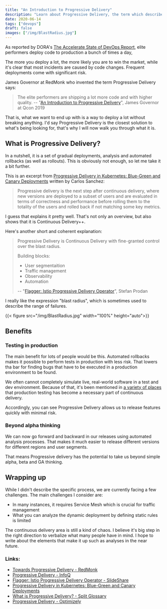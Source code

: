 ```yaml
---
title: "An Introduction to Progressive Delivery"
description: "Learn about Progressive Delivery, the term which describes the way to improve deliveries for new product features."
date: 2020-06-14
tags: ["devops"]
draft: false
images: ["/img/BlastRadius.jpg"]
---
```


As reported by DORA's [The Accelerate State of DevOps Report](https://services.google.com/fh/files/misc/state-of-devops-2019.pdf), elite performers deploy code to production a bunch of times a day,

The more you deploy a lot, the more likely you are to win the market,
while it's clear that most incidents are caused by code changes.
Frequent deployments come with significant risk.

James Governor at RedMonk who invented the term Progressive Delivery says:

>The elite performers are shipping a lot more code and with higher quality.
> -- "[An Introduction to Progressive Delivery](https://www.infoq.com/presentations/progressive-delivery/)", James Governor at Qcon 2019

That is, what we want to end up with is a way to deploy a lot without breaking anything.
I'd say Progressive Delivery is the closest solution to what's being looking for, that's why I will now walk you through what it is.

## What is Progressive Delivery?
In a nutshell, it is a set of gradual deployments, analysis and automated rollbacks (as well as rollouts).
This is obviously not enough, so let me take it a bit further.

This is an excerpt from [Progressive Delivery in Kubernetes: Blue-Green and Canary Deployments](https://www.cloudbees.com/blog/progressive-delivery-kubernetes-blue-green-and-canary-deployments) written by Carlos Sanchez:

>Progressive delivery is the next step after continuous delivery, where new versions are deployed to a subset of users and are evaluated in terms of correctness and performance before rolling them to the totality of the users and rolled back if not matching some key metrics.

I guess that explains it pretty well. That's not only an overview, but also shows that it is Continuous Delivery++.

Here's another short and coherent explanation:

>Progressive Delivery is Continuous Delivery with fine-granted control over the blast radius.
>  
>Building blocks:
>- User segmentaition
>- Traffic management
>- Observability
>- Automation
>
> -- "[Flagger: Istio Progressive Delivery Operator](https://www.slideshare.net/weaveworks/flagger-istio-progressive-delivery-operator)", Stefan Prodan

I really like the expression "blast radius", which is sometimes used to describe the range of failures.

{{< figure src="/img/BlastRadius.jpg" width="100%" height="auto">}}

## Benefits
### Testing in production
The main benefit for lots of people would be this.
Automated rollbacks makes it possible to perform tests in production with less risk.
That lowers tha bar for finding bugs that have to be executed in a production environment to be found.

We often cannot completely simulate live, real-world software in a test and dev environment. 
Because of that, it's been mentioned in [a variety of places](https://medium.com/@copyconstruct/testing-in-production-the-safe-way-18ca102d0ef1) that production testing has become a necessary part of continuous delivery.

Accordingly, you can see Progressive Delivery allows us to release features quickly with minimal risk.

### Beyond alpha thinking
We can now go forward and backward in our releases using automated analysis processes.
That makes it much easier to release different versions for different regions and user segments.

That means Progressive delivery has the potential to take us beyond simple alpha, beta and GA thinking.


## Wrapping up
While I didn't describe the specific process, we are currently facing a few challenges. The main challenges I consider are:

- In many instances, it requires Service Mesh which is crucial for traffic management
- What you can analyze the dynamic deployment by defining static rules is limited

The continuous delivery area is still a kind of chaos.
I believe it's big step in the right direction to verbalize what many people have in mind.
I hope to write about the elements that make it up such as analyses in the near future.

### Links:
- [Towards Progressive Delivery - RedMonk](https://redmonk.com/jgovernor/2018/08/06/towards-progressive-delivery/)
- [Progressive Delivery - InfoQ](https://www.infoq.com/presentations/progressive-delivery/)
- [Flagger: Istio Progressive Delivery Operator - SlideShare](https://www.slideshare.net/weaveworks/flagger-istio-progressive-delivery-operator)
- [Progressive Delivery in Kubernetes: Blue-Green and Canary Deployments](https://www.cloudbees.com/blog/progressive-delivery-kubernetes-blue-green-and-canary-deployments)
- [What is Progressive Delivery? - Split Glossary](https://www.split.io/glossary/progressive-delivery/)
- [Progressive Delivery - Optimizely](https://www.optimizely.com/optimization-glossary/progressive-delivery/)
